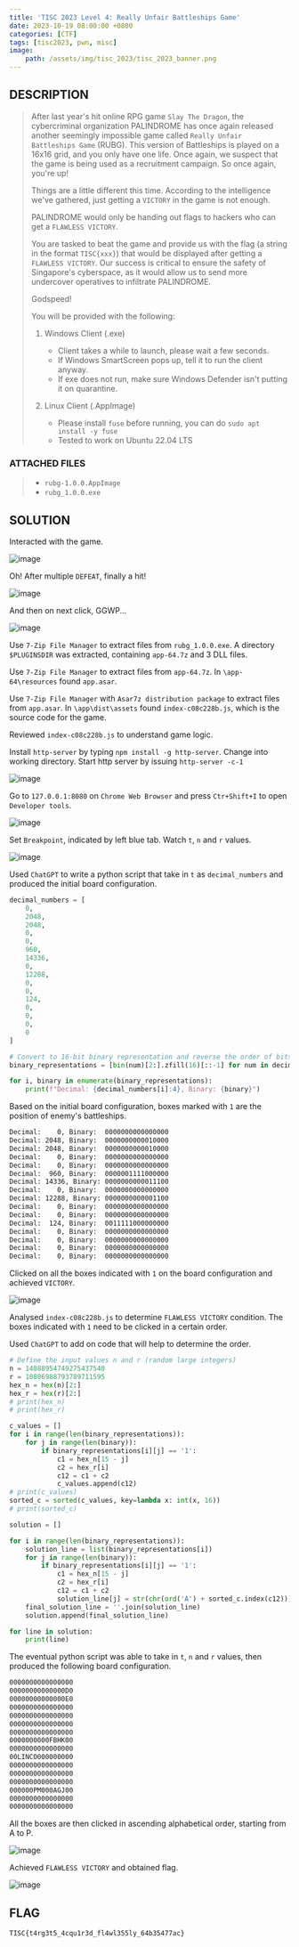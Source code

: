 ```yaml
---
title: 'TISC 2023 Level 4: Really Unfair Battleships Game'
date: 2023-10-19 08:00:00 +0800
categories: [CTF]
tags: [tisc2023, pwn, misc]
image:
    path: /assets/img/tisc_2023/tisc_2023_banner.png
---
```

## DESCRIPTION
>After last year's hit online RPG game `Slay The Dragon`, the cybercriminal organization PALINDROME has once again released another seemingly impossible game called `Really Unfair Battleships Game` (RUBG). This version of Battleships is played on a 16x16 grid, and you only have one life. Once again, we suspect that the game is being used as a recruitment campaign. So once again, you're up!
>
>Things are a little different this time. According to the intelligence we've gathered, just getting a `VICTORY` in the game is not enough.
>
>PALINDROME would only be handing out flags to hackers who can get a `FLAWLESS VICTORY`.
>
>You are tasked to beat the game and provide us with the flag (a string in the format `TISC{xxx}`) that would be displayed after getting a `FLAWLESS VICTORY`. Our success is critical to ensure the safety of Singapore's cyberspace, as it would allow us to send more undercover operatives to infiltrate PALINDROME.
>
>Godspeed!
>
>You will be provided with the following:
>
>1) Windows Client (.exe)
>    - Client takes a while to launch, please wait a few seconds.
>    - If Windows SmartScreen pops up, tell it to run the client anyway.
>    - If exe does not run, make sure Windows Defender isn't putting it on quarantine.
>
>2) Linux Client (.AppImage)
>    - Please install `fuse` before running, you can do `sudo apt install -y fuse`
>    - Tested to work on Ubuntu 22.04 LTS

### ATTACHED FILES
>- `rubg-1.0.0.AppImage`
>- `rubg_1.0.0.exe`

## SOLUTION

Interacted with the game.

![image](../assets/img/tisc_2023/level_3/95970485fc2db93eac007a4a931ed1f023bef9f99a5cd991a762d1e47704dbca.png)  

Oh! After multiple `DEFEAT`, finally a hit!

![image](../assets/img/tisc_2023/level_3/9827cdf0fc9fa3bcf15f8e95d9af8340b95674d10f2739c88cc6ba1ab436a85e.png)  

And then on next click, GGWP...

![image](../assets/img/tisc_2023/level_3/3a1d2a51c9dcde8c379656fd5c10fd06aaff76eb625c891aea73199e74ddb97e.png)  

Use `7-Zip File Manager` to extract files from `rubg_1.0.0.exe`. A directory `$PLUGINSDIR` was extracted, containing `app-64.7z` and 3 DLL files.

Use `7-Zip File Manager` to extract files from `app-64.7z`. In `\app-64\resources` found `app.asar`.

Use `7-Zip File Manager` with `Asar7z distribution package` to extract files from `app.asar`. In `\app\dist\assets` found `index-c08c228b.js`, which is the source code for the game.

Reviewed `index-c08c228b.js` to understand game logic.

Install `http-server` by typing `npm install -g http-server`. Change into working directory. Start http server by issuing `http-server -c-1`

![image](../assets/img/tisc_2023/level_3/7755a6e6986feb4331668c93f96585b2b5235cfc8c0c6d56a24271793afebf60.png)  

Go to `127.0.0.1:8080` on `Chrome Web Browser` and press `Ctr+Shift+I` to open `Developer tools`.

![image](../assets/img/tisc_2023/level_3/f8f35a7c9e1cb9fd24e414a776e29bd8c958b44218cdb171d9146cce3b014096.png)  

Set `Breakpoint`, indicated by left blue tab. Watch `t`, `n` and `r` values.

![image](../assets/img/tisc_2023/level_3/4a24476328536eddc9063fb6b049f4552aaa74ff0e04d5af13a27982e4782459.png) 

Used `ChatGPT` to write a python script that take in `t` as `decimal_numbers` and produced the initial board configuration.

```python
decimal_numbers = [
    0,
    2048,
    2048,
    0,
    0,
    960,
    14336,
    0,
    12288,
    0,
    0,
    124,
    0,
    0,
    0,
    0
]

# Convert to 16-bit binary representation and reverse the order of bits
binary_representations = [bin(num)[2:].zfill(16)[::-1] for num in decimal_numbers]

for i, binary in enumerate(binary_representations):
    print(f"Decimal: {decimal_numbers[i]:4}, Binary: {binary}")
```
Based on the initial board configuration, boxes marked with `1` are the position of enemy's battleships.

```bash
Decimal:    0, Binary:  0000000000000000
Decimal: 2048, Binary:  0000000000010000
Decimal: 2048, Binary:  0000000000010000
Decimal:    0, Binary:  0000000000000000
Decimal:    0, Binary:  0000000000000000
Decimal:  960, Binary:  0000001111000000
Decimal: 14336, Binary: 0000000000011100
Decimal:    0, Binary:  0000000000000000
Decimal: 12288, Binary: 0000000000001100
Decimal:    0, Binary:  0000000000000000
Decimal:    0, Binary:  0000000000000000
Decimal:  124, Binary:  0011111000000000
Decimal:    0, Binary:  0000000000000000
Decimal:    0, Binary:  0000000000000000
Decimal:    0, Binary:  0000000000000000
Decimal:    0, Binary:  0000000000000000
```

Clicked on all the boxes indicated with `1` on the board configuration and achieved `VICTORY`.

![image](../assets/img/tisc_2023/level_3/68247980102ff092975ec7c0b2a076e2976c1a592caa326ce14c2f5a6613accc.png)  

Analysed `index-c08c228b.js` to determine `FLAWLESS VICTORY` condition. The boxes indicated with `1` need to be clicked in a certain order.

Used `ChatGPT` to add on code that will help to determine the order.

```python
# Define the input values n and r (random large integers)
n = 14088954749275437540
r = 10806988793789711595
hex_n = hex(n)[2:]
hex_r = hex(r)[2:]
# print(hex_n)
# print(hex_r)

c_values = []
for i in range(len(binary_representations)):
    for j in range(len(binary)):
        if binary_representations[i][j] == '1':
            c1 = hex_n[15 - j]
            c2 = hex_r[i]
            c12 = c1 + c2
            c_values.append(c12)
# print(c_values)
sorted_c = sorted(c_values, key=lambda x: int(x, 16))
# print(sorted_c)

solution = []

for i in range(len(binary_representations)):
    solution_line = list(binary_representations[i])
    for j in range(len(binary)):
        if binary_representations[i][j] == '1':
            c1 = hex_n[15 - j]
            c2 = hex_r[i]
            c12 = c1 + c2
            solution_line[j] = str(chr(ord('A') + sorted_c.index(c12)))
    final_solution_line = ''.join(solution_line)
    solution.append(final_solution_line)

for line in solution:
    print(line)
```
The eventual python script was able to take in `t`, `n` and `r` values, then produced the following board configuration.

```bash
0000000000000000
00000000000000D0
00000000000000E0
0000000000000000
0000000000000000
0000000000000000
0000000000000000
0000000000FBHK00
0000000000000000
00LINCO000000000
0000000000000000
0000000000000000
0000000000000000
000000PM000AGJ00
0000000000000000
0000000000000000
```

All the boxes are then clicked in ascending alphabetical order, starting from A to P.

![image](../assets/img/tisc_2023/level_3/fe553f7c42e29d8a651019619f8243fef39dadc27b7f3d6bacf0a816e9b3de35.png)  

Achieved `FLAWLESS VICTORY` and obtained flag.

![image](../assets/img/tisc_2023/level_3/6feca63184e75fd002f3cb8beb3df63bc80c2f0ebbec58804f1728968dde18bc.png)  

## FLAG
`TISC{t4rg3t5_4cqu1r3d_fl4wl355ly_64b35477ac}`